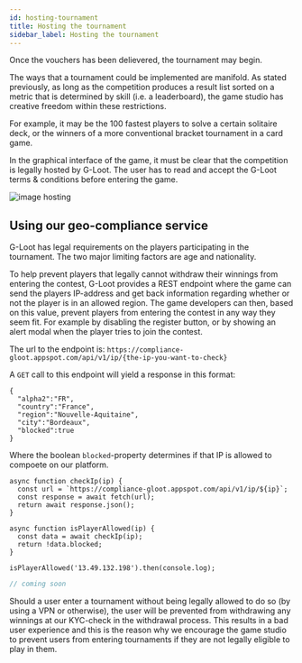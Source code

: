 ```yaml
---
id: hosting-tournament
title: Hosting the tournament
sidebar_label: Hosting the tournament
---
```


Once the vouchers has been delievered, the tournament may begin.

The ways that a tournament could be implemented are manifold. As stated previously, as long as the competition produces a result list sorted on a metric that is determined by skill (i.e. a leaderboard), the game studio has creative freedom within these restrictions.

For example, it may be the 100 fastest players to solve a certain solitaire deck, or the winners of a more conventional bracket tournament in a card game.

In the graphical interface of the game, it must be clear that the competition is legally hosted by G-Loot. The user has to read and accept the G-Loot terms & conditions before entering the game.

![image hosting](assets/voucher/hosting.png)

## Using our geo-compliance service

G-Loot has legal requirements on the players participating in the tournament. The two major limiting factors are age and nationality.

To help prevent players that legally cannot withdraw their winnings from entering the contest, G-Loot provides a REST endpoint where the game can send the players IP-address and get back information regarding whether or not the player is in an allowed region. The game developers can then, based on this value, prevent players from entering the contest in any way they seem fit. For example by disabling the register button, or by showing an alert modal when the player tries to join the contest.

The url to the endpoint is: `https://compliance-gloot.appspot.com/api/v1/ip/{the-ip-you-want-to-check}`

A `GET` call to this endpoint will yield a response in this format:

```
{
  "alpha2":"FR",
  "country":"France",
  "region":"Nouvelle-Aquitaine",
  "city":"Bordeaux",
  "blocked":true
}
```

Where the boolean `blocked`-property determines if that IP is allowed to compoete on our platform.

<!--DOCUSAURUS_CODE_TABS-->
<!--Javascript-->

```nodeJs
async function checkIp(ip) {
  const url = `https://compliance-gloot.appspot.com/api/v1/ip/${ip}`;
  const response = await fetch(url);
  return await response.json();
}

async function isPlayerAllowed(ip) {
  const data = await checkIp(ip);
  return !data.blocked;
}

isPlayerAllowed('13.49.132.198').then(console.log);
```

<!--Kotlin-->

```kotlin
// coming soon
```

<!--END_DOCUSAURUS_CODE_TABS-->

Should a user enter a tournament without being legally allowed to do so (by using a VPN or otherwise), the user will be prevented from withdrawing any winnings at our KYC-check in the withdrawal process. This results in a bad user experience and this is the reason why we encourage the game studio to prevent users from entering tournaments if they are not legally eligible to play in them.
